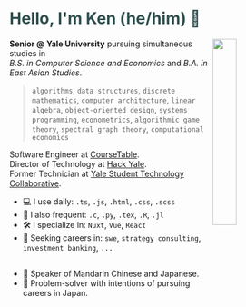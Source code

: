 <!-- If you're reading this, here is a wonderful anime recommendation: Suzume no Tojimari -->

# <span style="color: DarkSlateGrey"> Hello, I'm Ken (he/him) 👋 </span>

<img 
  src="https://github.com/kentng01/kentng01/assets/57498837/5b8806a3-6337-40fb-add0-dab8fbd6e2e6" 
  align="right" 
  width="29%" 
  />

**Senior @ Yale University** pursuing simultaneous studies in<br>
*B.S. in Computer Science and Economics* and *B.A. in East Asian Studies*.<br>

> `algorithms`, `data structures`, `discrete mathematics`, `computer architecture`,
> `linear algebra`, `object-oriented design`, `systems programming`, `econometrics`, `algorithmic game theory`, `spectral graph theory`, `computational economics`

Software Engineer at [CourseTable](https://coursetable.com/).<br>
Director of Technology at [Hack Yale](https://yhack.org/).<br>
Former Technician at [Yale Student Technology Collaborative](https://studenttechnology.yale.edu/student-resources/about-stc).<br>

  - 💻 I use daily: `.ts`, `.js`, `.html`, `.css`, `.scss`
  - 🔌 I also frequent: `.c`, `.py`, `.tex`, `.R`, `.jl`
  - 🛠️ I specialize in: `Nuxt`, `Vue`, `React`
  - 🔭 Seeking careers in: `swe`, `strategy consulting`, `investment banking`, `...`

##

  - 🏯 Speaker of Mandarin Chinese and Japanese.
  - 🌠 Problem-solver with intentions of pursuing careers in Japan.

<!-- `For more`, please check out my [portfolio](https://kenneru.netlify.app/). -->

<!--
**kentng01/kentng01** is a ✨ _special_ ✨ repository because 
its `README.md` (this file) appears on your GitHub profile.

Here are some ideas to get you started:
- 🔭 I’m currently working on ...
- 🌱 I’m currently learning ...
- 👯 I’m looking to collaborate on ...
- 🤔 I’m looking for help with ...
- 💬 Ask me about ...
- 📫 How to reach me: ...
- 😄 Pronouns: ...
- ⚡ Fun fact: ...
-->
